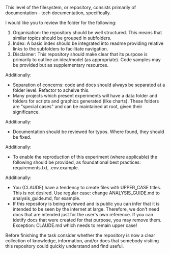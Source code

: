 This level of the filesystem, or repository, consists primarily of documentation - tech documentation, specifically.

I would like you to review the folder for the following:

1) Organisation: the repository should be well structured. This means that similar topics should be grouped in subfolders. 
2) Index: A basic index should be integrated into readme providing relative links to the subfolders to facilitate navigation.
3) Disclaimer: This repository should make clear that its purpose is primarily to outline an idea/model (as appropriate). Code samples may be provided but as supplementary resources.

Additionally:

- Separation of concerns: code and docs should always be separated at a folder level. Refactor to acheive this. 
- Many projects which present experiments will have a data folder and folders for scripts and graphics generated (like charts). These folders are "special cases" and can be maintained at root, given their significance. 
 
Additionally:

- Documentation should be reviewed for typos. Where found, they should be fixed.

Additionally:

- To enable the reproduction of this experiment (where applicable) the following should be provided, as foundational best practices: requirements.txt, .env.example. 

Additionally:

- You (CLAUDE) have a tendency to create files with UPPER_CASE titles. This is not desired. Use regular case: change ANALYSIS_GUIDE.md to analysis_guide.md, for example. 
- If this repository is being reviewed and is public you can infer that it is intended to be seen by the internet at large. Therefore, we don't need docs that are intended just for the user's own reference. If you can idetify docs that were created for that purpose, you may remove them. Exception: CLAUDE.md which needs to remain upper case!

Before finishing the task consider whether the repository is now a clear collection of knowledge, information, and/or docs that somebody vistiing this repository could quickly understand and find useful.